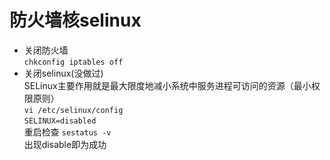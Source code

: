# 防火墙核selinux

+ 关闭防火墙  
`chkconfig iptables off`
+ 关闭selinux(没做过)  
SELinux主要作用就是最大限度地减小系统中服务进程可访问的资源（最小权限原则）  
`vi /etc/selinux/config`  
`SELINUX=disabled`  
重启检查 `sestatus -v`  
出现disable即为成功